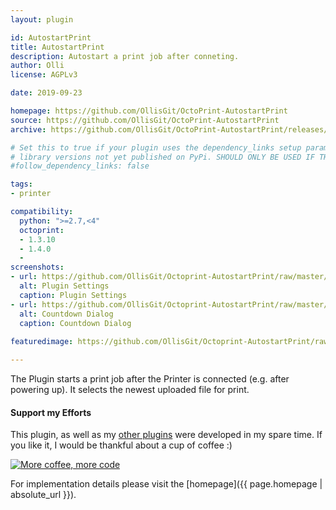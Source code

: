 ```yaml
---
layout: plugin

id: AutostartPrint
title: AutostartPrint
description: Autostart a print job after conneting.
author: Olli
license: AGPLv3

date: 2019-09-23

homepage: https://github.com/OllisGit/OctoPrint-AutostartPrint
source: https://github.com/OllisGit/OctoPrint-AutostartPrint
archive: https://github.com/OllisGit/OctoPrint-AutostartPrint/releases/latest/download/master.zip

# Set this to true if your plugin uses the dependency_links setup parameter to include
# library versions not yet published on PyPi. SHOULD ONLY BE USED IF THERE IS NO OTHER OPTION!
#follow_dependency_links: false

tags:
- printer

compatibility:
  python: ">=2.7,<4"
  octoprint:
  - 1.3.10
  - 1.4.0
  - 
screenshots:
- url: https://github.com/OllisGit/Octoprint-AutostartPrint/raw/master/screenshots/plugin-settings.png
  alt: Plugin Settings
  caption: Plugin Settings
- url: https://github.com/OllisGit/Octoprint-AutostartPrint/raw/master/screenshots/countdown-dialog.png
  alt: Countdown Dialog
  caption: Countdown Dialog
  
featuredimage: https://github.com/OllisGit/Octoprint-AutostartPrint/raw/master/screenshots/plugin-settings.png

---
```


The Plugin starts a print job after the Printer is connected (e.g. after powering up). It selects the newest uploaded file for print.

#### Support my Efforts

This plugin, as well as my [other plugins](https://github.com/OllisGit/) were developed in my spare time.
If you like it, I would be thankful about a cup of coffee :) 

[![More coffee, more code](https://img.shields.io/badge/Donate-PayPal-green.svg)](https://www.paypal.com/cgi-bin/webscr?cmd=_s-xclick&hosted_button_id=6SW5R6ZUKLB5E&source=url)

For implementation details please visit the [homepage]({{ page.homepage | absolute_url }}).

